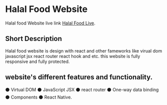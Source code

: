 # Halal Food Website 

Halal food Website live link [Halal Food Live](https://halal-food-2514a.web.app/).

## Short Description

Halal food website is design with react and other fameworks like virual dom javascript jsx react router react hook and etc. this website is fully responsive and fully protected.

## website's different features and functionality.
⚫ Virtual DOM
⚫ JavaScript  JSX
⚫ react router
⚫ One-way data binding
⚫ Components
⚫ React Native.